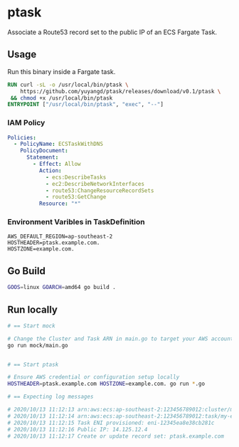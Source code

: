 # ptask

Associate a Route53 record set to the public IP of an ECS Fargate Task.

## Usage

Run this binary inside a Fargate task.

```Dockerfile
RUN curl -sL -o /usr/local/bin/ptask \
    https://github.com/yuyangd/ptask/releases/download/v0.1/ptask \
 && chmod +x /usr/local/bin/ptask
ENTRYPOINT ["/usr/local/bin/ptask", "exec", "--"]
```

### IAM Policy

```yaml
Policies:
  - PolicyName: ECSTaskWithDNS
    PolicyDocument:
      Statement:
        - Effect: Allow
          Action:
            - ecs:DescribeTasks
            - ec2:DescribeNetworkInterfaces
            - route53:ChangeResourceRecordSets
            - route53:GetChange
          Resource: "*"
```

### Environment Varibles in TaskDefinition

```
AWS_DEFAULT_REGION=ap-southeast-2
HOSTHEADER=ptask.example.com.
HOSTZONE=example.com.
```

## Go Build

```bash
GOOS=linux GOARCH=amd64 go build .
```

## Run locally

```bash
# == Start mock

# Change the Cluster and Task ARN in main.go to target your AWS account
go run mock/main.go


# == Start ptask

# Ensure AWS credential or configuration setup locally
HOSTHEADER=ptask.example.com HOSTZONE=example.com. go run *.go

# == Expecting log messages

# 2020/10/13 11:12:13 arn:aws:ecs:ap-southeast-2:123456789012:cluster/my-ecs-cluster
# 2020/10/13 11:12:14 arn:aws:ecs:ap-southeast-2:123456789012:task/my-ecs-cluster/dfc8752c12344e17afee8696be98ak78
# 2020/10/13 11:12:15 Task ENI provisioned: eni-12345ea8e38cb281c
# 2020/10/13 11:12:16 Public IP: 14.125.12.4
# 2020/10/13 11:12:17 Create or update record set: ptask.example.com

```




